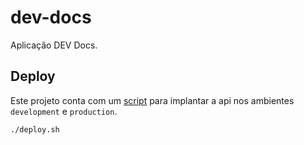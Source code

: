 # dev-docs

Aplicação DEV Docs.

## Deploy

Este projeto conta com um [script](./deploy.sh) para implantar a api nos ambientes `development` e `production`.

```sh
./deploy.sh
```
